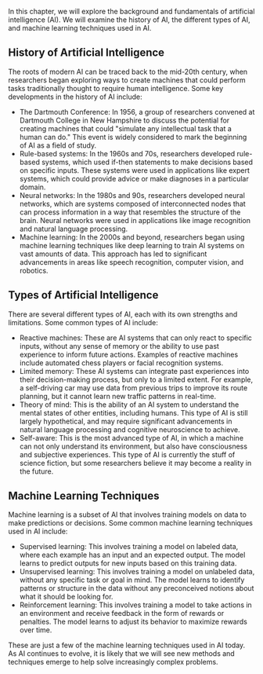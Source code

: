 
In this chapter, we will explore the background and fundamentals of artificial intelligence (AI). We will examine the history of AI, the different types of AI, and machine learning techniques used in AI.

History of Artificial Intelligence
----------------------------------

The roots of modern AI can be traced back to the mid-20th century, when researchers began exploring ways to create machines that could perform tasks traditionally thought to require human intelligence. Some key developments in the history of AI include:

* The Dartmouth Conference: In 1956, a group of researchers convened at Dartmouth College in New Hampshire to discuss the potential for creating machines that could "simulate any intellectual task that a human can do." This event is widely considered to mark the beginning of AI as a field of study.
* Rule-based systems: In the 1960s and 70s, researchers developed rule-based systems, which used if-then statements to make decisions based on specific inputs. These systems were used in applications like expert systems, which could provide advice or make diagnoses in a particular domain.
* Neural networks: In the 1980s and 90s, researchers developed neural networks, which are systems composed of interconnected nodes that can process information in a way that resembles the structure of the brain. Neural networks were used in applications like image recognition and natural language processing.
* Machine learning: In the 2000s and beyond, researchers began using machine learning techniques like deep learning to train AI systems on vast amounts of data. This approach has led to significant advancements in areas like speech recognition, computer vision, and robotics.

Types of Artificial Intelligence
--------------------------------

There are several different types of AI, each with its own strengths and limitations. Some common types of AI include:

* Reactive machines: These are AI systems that can only react to specific inputs, without any sense of memory or the ability to use past experience to inform future actions. Examples of reactive machines include automated chess players or facial recognition systems.
* Limited memory: These AI systems can integrate past experiences into their decision-making process, but only to a limited extent. For example, a self-driving car may use data from previous trips to improve its route planning, but it cannot learn new traffic patterns in real-time.
* Theory of mind: This is the ability of an AI system to understand the mental states of other entities, including humans. This type of AI is still largely hypothetical, and may require significant advancements in natural language processing and cognitive neuroscience to achieve.
* Self-aware: This is the most advanced type of AI, in which a machine can not only understand its environment, but also have consciousness and subjective experiences. This type of AI is currently the stuff of science fiction, but some researchers believe it may become a reality in the future.

Machine Learning Techniques
---------------------------

Machine learning is a subset of AI that involves training models on data to make predictions or decisions. Some common machine learning techniques used in AI include:

* Supervised learning: This involves training a model on labeled data, where each example has an input and an expected output. The model learns to predict outputs for new inputs based on this training data.
* Unsupervised learning: This involves training a model on unlabeled data, without any specific task or goal in mind. The model learns to identify patterns or structure in the data without any preconceived notions about what it should be looking for.
* Reinforcement learning: This involves training a model to take actions in an environment and receive feedback in the form of rewards or penalties. The model learns to adjust its behavior to maximize rewards over time.

These are just a few of the machine learning techniques used in AI today. As AI continues to evolve, it is likely that we will see new methods and techniques emerge to help solve increasingly complex problems.
